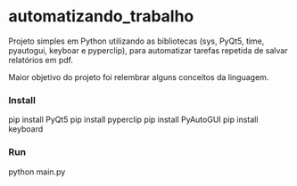 ﻿# automatizando_trabalho

Projeto simples em Python utilizando as bibliotecas (sys, PyQt5, time, pyautogui, keyboar e pyperclip), para automatizar tarefas repetida de salvar relatórios em pdf.

Maior objetivo do projeto foi relembrar alguns conceitos da linguagem.

### Install

pip install PyQt5
pip install pyperclip
pip install PyAutoGUI
pip install keyboard

### Run

python main.py
